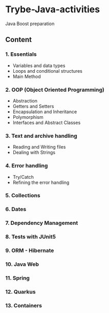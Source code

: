# Trybe-Java-activities
Java Boost preparation

## Content

### 1. Essentials
- Variables and data types
- Loops and conditional structures
- Main Method

### 2. OOP (Object Oriented Programming)
- Abstraction
- Getters and Setters
- Encapsulation and Inheritance
- Polymorphism
- Interfaces and Abstract Classes

### 3. Text and archive handling
- Reading and Writing files
- Dealing with Strings

### 4. Error handling
- Try/Catch
- Refining the error handling

### 5. Collections

### 6. Dates

### 7. Dependency Management

### 8. Tests with JUnit5

### 9. ORM - Hibernate

### 10. Java Web

### 11. Spring

### 12. Quarkus

### 13. Containers
